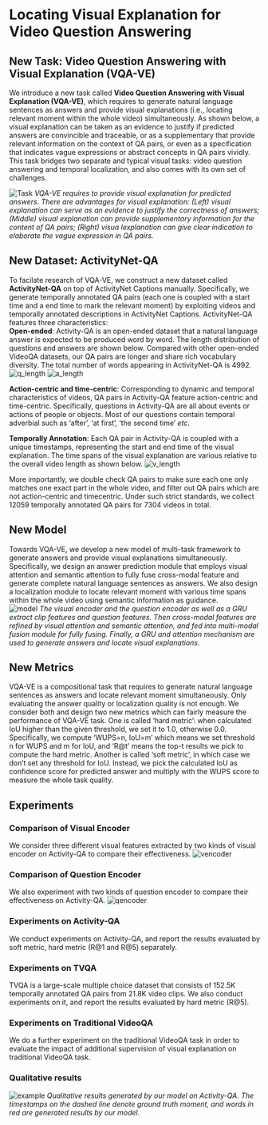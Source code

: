 # Locating Visual Explanation for Video Question Answering

## New Task: Video Question Answering with Visual Explanation (VQA-VE)

We introduce a new task called **Video Question Answering with Visual Explanation (VQA-VE)**, which requires to generate natural language sentences as answers and provide visual explanations (i.e., locating relevant moment within the whole video) simultaneously. As shown below, a visual explanation can be taken as an evidence to justify if predicted answers are convincible and traceable, or as a supplementary that provide relevant information on the context of QA pairs, or even as a specification that indicates vague expressions or abstract concepts in QA pairs vividly. This task bridges two separate and typical visual tasks: video question answering and temporal localization, and also comes with its own set of challenges.

![Task](https://github.com/VQA-VE/VQA-VE/blob/master/pic/task.jpg "An overview of our task")
*VQA-VE requires to provide visual explanation for predicted answers. There are advantages for visual explanation: (Left) visual explanation can serve as an evidence to justify the correctness of answers; (Middle) visual explanation can provide supplementary information for the content of QA pairs; (Right) visua lexplanation can give clear indication to elaborate the vague expression in QA pairs.*

## New Dataset: ActivityNet-QA
To facilate research of VQA-VE, we construct a new dataset called **ActivityNet-QA** on top of ActivityNet Captions manually. Specifically, we generate temporally annotated QA pairs (each one is coupled with a start time and a end time to mark the relevant moment) by exploiting videos and temporally annotated descriptions in ActivityNet Captions. ActivityNet-QA features three characteristics:  
**Open-ended**: Activity-QA is an open-ended dataset that a natural language answer is expected to be produced word by word. The length distribution of questions and answers are shown below. Compared with other open-ended VideoQA datasets, our QA pairs are longer and share rich vocabulary diversity. The total number of words appearing in ActivityNet-QA is 4992.
![q_length](https://github.com/VQA-VE/VQA-VE/blob/master/pic/qlength.jpg "Question length distribution of Activity-QA")
![a_length](https://github.com/VQA-VE/VQA-VE/blob/master/pic/answerlength.jpg "Answer length distribution of Activity-QA")  

**Action-centric and time-centric**: Corresponding to dynamic and temporal characteristics of videos, QA pairs in Activity-QA feature action-centric and time-centric. Specifically, questions in Activity-QA are all about events or actions of people or objects. Most of our questions contain temporal adverbial such as ‘after’, ‘at first’, ‘the second time’ *etc*.
  
**Temporally Annotation**: Each QA pair in Activity-QA is coupled with a unique timestamps, representing the start and end time of the visual explanation. The time spans of the visual explanation are various relative to the overall video length as shown below.
![v_length](https://github.com/VQA-VE/VQA-VE/blob/master/pic/videolength.jpg "Visual explanation length distribution of Activity-QA")
  
More importantly, we double check QA pairs to make sure each one only matches one exact part in the whole video, and filter out QA pairs which are not action-centric and timecentric. Under such strict standards, we collect 12059 temporally annotated QA pairs for 7304 videos in total.

## New Model
Towards VQA-VE, we develop a new model of multi-task framework to generate answers and provide visual explanations simultaneously. Specifically, we design an answer prediction module that employs visual attention and semantic attention to fully fuse cross-modal feature and generate complete natural language sentences as answers. We also design a localization module to locate relevant moment with various time spans within the whole video using semantic information as guidance.  
![model](https://github.com/VQA-VE/VQA-VE/blob/master/pic/model.jpg "An overview of our model")
*The visual encoder and the question encoder as well as a GRU extract clip features and question
features. Then cross-modal features are refined by visual attention and semantic attention, and fed into multi-modal fusion module for fully fusing. Finally, a GRU and attention mechanism are used to generate answers and locate visual explanations.*

## New Metrics
VQA-VE is a compositional task that requires to generate natural language sentences as answers and locate relevant moment simultaneously. Only evaluating the answer quality or localization quality is not enough. We consider both and design two new metrics which can fairly measure the performance of VQA-VE task. One is called ‘hard metric’: when calculated IoU higher than the given threshold, we set it to 1.0, otherwise 0.0. Specifically, we compute ‘WUPS=n, IoU=m’ which means we set threshold n for WUPS and m for IoU, and ‘R@t’ means the top-t results we pick to compute the hard metric. Another is called ‘soft metric’, in which case we don’t set any threshold for IoU. Instead, we pick the calculated IoU as confidence score for predicted answer and multiply with the WUPS score to measure the whole task quality.

## Experiments

### Comparison of Visual Encoder
We consider three different visual features extracted by two kinds of visual encoder on Activity-QA to compare their effectiveness.
![vencoder](https://github.com/VQA-VE/VQA-VE/blob/master/pic/visual_encoder.jpg "Performance comparison of different visual encoders")
### Comparison of Question Encoder
We also experiment with two kinds of question encoder to compare their effectiveness on Activity-QA.
![qencoder](https://github.com/VQA-VE/VQA-VE/blob/master/pic/question_encoder.jpg "Performance comparison of different question encoders")
### Experiments on Activity-QA
We conduct experiments on Activity-QA, and report the results evaluated by soft metric, hard metric (R@1 and R@5) separately.
### Experiments on TVQA
TVQA is a large-scale multiple choice dataset that consists of 152.5K temporally annotated QA pairs from 21.8K video clips. We also conduct experiments on it, and report the results evaluated by hard metric (R@5).
### Experiments on Traditional VideoQA
We do a further experiment on the traditional VideoQA task in order to evaluate the impact of additional supervision of visual explanation on traditional VideoQA task.
### Qualitative results
![example](https://github.com/VQA-VE/VQA-VE/blob/master/pic/example.jpg "Qualitative results generated by our model on Activity-QA")
*Qualitative results generated by our model on Activity-QA. The timestamps on the dashed line denote ground truth moment, and
words in red are generated results by our model.*

